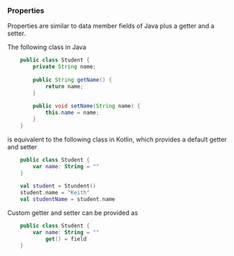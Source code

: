 ### Properties

Properties are similar to data member fields of Java plus a getter and a setter.

The following class in Java

```java
    public class Student {
        private String name;
        
        public String getName() {
            return name;
        }
        
        public void setName(String name) {
            this.name = name;
        }
    }
```

 is equivalent to the following class in Kotlin, which provides a default getter and setter
 
```kotlin
    public class Student {
        var name: String = ""
    }
    
    val student = Stundent()
    student.name = "Keith"
    val studentName = student.name
```

Custom getter and setter can be provided as

```kotlin
    public class Student {
        var name: String = ""
            get() = field
    }
```
